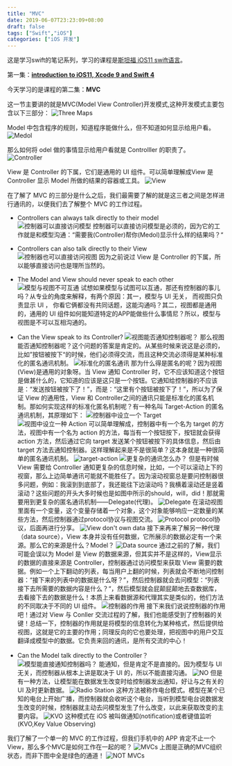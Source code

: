 ```yaml
---
title: "MVC"
date: 2019-06-07T23:23:09+08:00
draft: false
tags: ["Swift","iOS"]
categories: ["iOS 开发"]
---
```


这是学习swift的笔记系列，学习的课程是[斯坦福  iOS11 swift语言](https://www.bilibili.com/medialist/play/ml148451180)。

第一集：[**introduction to iOS11, Xcode 9 and Swift 4**](https://kimyang.cn/2019/2019-06-01-swiftlearning1/)

今天学习的是课程的第二集：**MVC**

这一节主要讲的就是MVC(Model View Controller)开发模式,这种开发模式主要包含以下三部分：
![Three Maps](https://raw.githubusercontent.com/KimYangOfCat/My_PicGo/master/img/SwiftLearning/p5.png)

Model 中包含程序的规则，知道程序能做什么，但不知道如何显示给用户看。
![Medol](https://raw.githubusercontent.com/KimYangOfCat/My_PicGo/master/img/SwiftLearning/20190607220048.png)

那么如何将 odel 做的事情显示给用户看就是 Controlller 的职责了。
![Controller](https://raw.githubusercontent.com/KimYangOfCat/My_PicGo/master/img/SwiftLearning/20190609133259.png)

View 是 Controller 的下属，它们是通用的 UI 组件。可以简单理解成View 是 Controller 显示 Model 所做的结果的容器或工具。
![View](https://raw.githubusercontent.com/KimYangOfCat/My_PicGo/master/img/SwiftLearning/20190609141156.png)

在了解了 MVC 的三部分是什么之后，我们最需要了解的就是这三者之间是怎样进行通讯的，以便我们去了解整个 MVC 的工作过程。

+ Controllers can always talk directly to their model
![控制器可以直接访问模型](https://raw.githubusercontent.com/KimYangOfCat/My_PicGo/master/img/SwiftLearning/20190609142317.png)
控制器可以直接访问模型是必须的，因为它的工作就是和模型沟通：“需要我(Controller)帮你(Medol)显示什么样的结果吗？“

+ Controllers can also talk directly to their View
![控制器也可以直接访问视图](https://raw.githubusercontent.com/KimYangOfCat/My_PicGo/master/img/SwiftLearning/20190609143208.png)
因为之前说过 View 是 Controller 的下属，所以能够直接访问也是理所当然的。

+ The Model and View should never speak to each other
![模型与视图不可互通](https://raw.githubusercontent.com/KimYangOfCat/My_PicGo/master/img/SwiftLearning/20190609143722.png)
试想如果模型与试图可以互通，那还有控制器的事儿吗？从专业的角度来解释，有两个原因：其一，模型与 UI 无关， 而视图只负责显示 UI ， 你看它俩都没有共同话题，这能沟通吗？其二，视图都是通用的，通用的 UI 组件如何能知道特定的APP能做些什么事情尼？所以，模型与视图是不可以互相沟通的。

+ Can the View speak to its Controller?
![视图能否通知控制器呢？](https://raw.githubusercontent.com/KimYangOfCat/My_PicGo/master/img/SwiftLearning/20190609145119.png)
那么视图能否通知控制器呢？这个问题的答案是肯定的。从某些时候来说这是必须的，比如”按钮被按下“的时候，他们必须得交流，而且这种交流必须得是某种标准化的匿名通讯机制。
![标准化的匿名通讯](https://raw.githubusercontent.com/KimYangOfCat/My_PicGo/master/img/SwiftLearning/20190609145939.png)
那为什么得是匿名的呢？因为视图(View)是通用的对象呀。当 View 通知 Controller 时，它不应该知道这个按钮是做甚什么的，它知道的应该是这只是一个按钮。它通知给控制器的不应该是：“发送按钮被按下了！”，而是：“这里有个按钮被按下了！”，所以为了保证 View 的通用性，View 和  Controller之间的通讯只能是标准化的匿名机制。那如何实现这样的标准化匿名机制呢？有一种名叫 Target-Action 的匿名通讯机制，其原理如下：
![控制器中设立一个 Target](https://raw.githubusercontent.com/KimYangOfCat/My_PicGo/master/img/SwiftLearning/20190609144836.png)
![视图中设立一种 Action](https://raw.githubusercontent.com/KimYangOfCat/My_PicGo/master/img/SwiftLearning/20190609151058.png)
可以简单理解成，控制器中有一个名为 target 的方法，视图中有一个名为 action 的方法，每当有一个按钮按下，按钮就会获得 action 方法，然后通过它向 target 发送某个按钮被按下的具体信息，然后由 target 方法去通知控制器。这样理解起来是不是很简单？这本身就是一种很简单的匿名通讯机制。
![target-action](https://raw.githubusercontent.com/KimYangOfCat/My_PicGo/master/img/SwiftLearning/20190609152110.png)
![更复杂的通讯怎么办？](https://raw.githubusercontent.com/KimYangOfCat/My_PicGo/master/img/SwiftLearning/20190609152740.png)
但是有时候 View 需要给 Controller 通知更复杂的信息时候，比如，一个可以滚动上下的视窗，那么上边简单通讯可能就不能胜任了。因为滚动视窗总是要问控制器很多问题，例如：我滚到到底部了，我还能往下边滚动吗？我横着滚动还是竖着滚动？这些问题的开头大多时候也是如图中所示的should，will，did！那就需要用到更复杂的匿名通讯机制——Delegate(代理)。
![Delegate](https://raw.githubusercontent.com/KimYangOfCat/My_PicGo/master/img/SwiftLearning/20190609153100.png)
在滚动视图里面有一个变量，这个变量存储着一个对象，这个对象能够响应一定数量的某些方法，然后控制器通过protocol协议与视图交流。
![Protocol](https://raw.githubusercontent.com/KimYangOfCat/My_PicGo/master/img/SwiftLearning/20190609153814.png)
protocol协议，后面再进行分享。
![View don't own data](https://raw.githubusercontent.com/KimYangOfCat/My_PicGo/master/img/SwiftLearning/20190609154321.png)
接下来再来了解另一种代理（data source），View 本身并没有任何数据，它所展示的数据必定有一个来源。那么它的来源是什么？Model？
![Data source](https://raw.githubusercontent.com/KimYangOfCat/My_PicGo/master/img/SwiftLearning/20190609154159.png)
通过之前的了解，我们可能会误以为 Model 是 View 的数据来源，但其实并不是这样的，View显示的数据的直接来源是 Controller，控制器通过访问模型来获取 View 需要的数据。例如一个上下翻动的列表，每当用户上翻的时候，列表就会不断地问控制器：“接下来的列表中的数据是什么呀？”，然后控制器就会去问模型：“列表接下去所需要的数据内容是什么？“，然后模型就会屁颠屁颠地去查数据库，去看接下去的数据是什么！本质上来看数据源和代理其实是类似的，他们方法的不同取决于不同的 UI 组件。
![控制器的作用](https://raw.githubusercontent.com/KimYangOfCat/My_PicGo/master/img/SwiftLearning/20190609164337.png)
接下来我们说说控制器的作用吧！通过对 View 与 Conller 交流过程的了解，我们也能感受到了控制器的关键！总结一下，控制器的作用就是将模型的信息转化为某种格式，然后提供给视图，这就是它的主要的作用；同理反向的它也要处理，把视图中的用户交互翻译成模型中的数据。它负责来回的通讯，是所有交流的中心！

+ Can the Model talk directly to the Controller？
![模型能直接通知控制器吗？](https://raw.githubusercontent.com/KimYangOfCat/My_PicGo/master/img/SwiftLearning/20190609164916.png)
能通知，但是肯定不是直接的。因为模型与 UI 无关，而控制器从根本上讲是取决于 UI 的，所以不能直接沟通。
![NO](https://raw.githubusercontent.com/KimYangOfCat/My_PicGo/master/img/SwiftLearning/20190609165252.png)
但是有一种方法，让模型能在数据发生改变时给控制器发出通知，好让与之有关的 UI 及时更新数据。
![Radio Station](https://raw.githubusercontent.com/KimYangOfCat/My_PicGo/master/img/SwiftLearning/20190609165626.png)
这种方法被称作电台模式。模型在某个已知的电台上开始广播，而控制器就会收听这个电台，当听到模型电台说数据发生改变的时候，控制器就主动去问模型发生了什么改变，以此来获取改变的主要内容。
![KVO](https://raw.githubusercontent.com/KimYangOfCat/My_PicGo/master/img/SwiftLearning/20190609165934.png)
这种模式在 iOS  被叫做通知(notification)或者键值监听(KVO,Key Value Observing)

我们了解了一个单一的 MVC 的工作过程，但我们手机中的 APP 肯定不止一个 View，那么多个MVC是如何工作在一起的呢？
![MVCs](https://raw.githubusercontent.com/KimYangOfCat/My_PicGo/master/img/SwiftLearning/20190609170830.png)
上图是正确的MVC组织状态，而非下图中全是绿色的通道！
![NOT MVCs](https://raw.githubusercontent.com/KimYangOfCat/My_PicGo/master/img/SwiftLearning/20190609171255.png)
